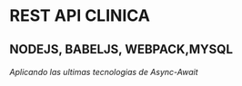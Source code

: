 # REST API CLINICA
## NODEJS, BABELJS, WEBPACK,MYSQL
###### Aplicando las ultimas tecnologias de Async-Await